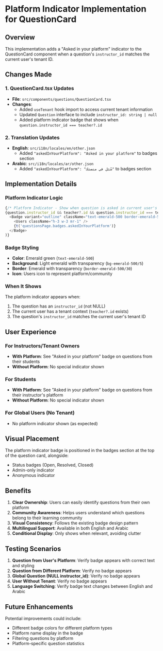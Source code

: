 # Platform Indicator Implementation for QuestionCard

## Overview
This implementation adds a "Asked in your platform" indicator to the QuestionCard component when a question's `instructor_id` matches the current user's tenant ID.

## Changes Made

### 1. QuestionCard.tsx Updates
- **File**: `src/components/questions/QuestionCard.tsx`
- **Changes**:
  - Added `useTenant` hook import to access current tenant information
  - Updated `Question` interface to include `instructor_id: string | null`
  - Added platform indicator badge that shows when `question.instructor_id === teacher?.id`

### 2. Translation Updates
- **English**: `src/i18n/locales/en/other.json`
  - Added `"askedInYourPlatform": "Asked in your platform"` to badges section
- **Arabic**: `src/i18n/locales/ar/other.json`
  - Added `"askedInYourPlatform": "سُئل في منصتك"` to badges section

## Implementation Details

### Platform Indicator Logic
```typescript
{/* Platform Indicator - Show when question is asked in current user's platform */}
{question.instructor_id && teacher?.id && question.instructor_id === teacher.id && (
  <Badge variant="outline" className="text-emerald-500 border-emerald-500/30 bg-emerald-500/5">
    <Users className="h-3 w-3 mr-1" />
    {t('questionsPage.badges.askedInYourPlatform')}
  </Badge>
)}
```

### Badge Styling
- **Color**: Emerald green (`text-emerald-500`)
- **Background**: Light emerald with transparency (`bg-emerald-500/5`)
- **Border**: Emerald with transparency (`border-emerald-500/30`)
- **Icon**: Users icon to represent platform/community

### When It Shows
The platform indicator appears when:
1. The question has an `instructor_id` (not NULL)
2. The current user has a tenant context (`teacher?.id` exists)
3. The question's `instructor_id` matches the current user's tenant ID

## User Experience

### For Instructors/Tenant Owners
- **With Platform**: See "Asked in your platform" badge on questions from their students
- **Without Platform**: No special indicator shown

### For Students
- **With Platform**: See "Asked in your platform" badge on questions from their instructor's platform
- **Without Platform**: No special indicator shown

### For Global Users (No Tenant)
- No platform indicator shown (as expected)

## Visual Placement
The platform indicator badge is positioned in the badges section at the top of the question card, alongside:
- Status badges (Open, Resolved, Closed)
- Admin-only indicator
- Anonymous indicator

## Benefits

1. **Clear Ownership**: Users can easily identify questions from their own platform
2. **Community Awareness**: Helps users understand which questions belong to their learning community
3. **Visual Consistency**: Follows the existing badge design pattern
4. **Multilingual Support**: Available in both English and Arabic
5. **Conditional Display**: Only shows when relevant, avoiding clutter

## Testing Scenarios

1. **Question from User's Platform**: Verify badge appears with correct text and styling
2. **Question from Different Platform**: Verify no badge appears
3. **Global Question (NULL instructor_id)**: Verify no badge appears
4. **User Without Tenant**: Verify no badge appears
5. **Language Switching**: Verify badge text changes between English and Arabic

## Future Enhancements

Potential improvements could include:
- Different badge colors for different platform types
- Platform name display in the badge
- Filtering questions by platform
- Platform-specific question statistics

